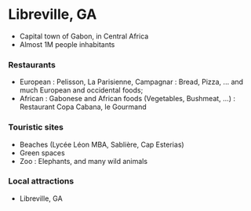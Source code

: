 # Libreville, GA
- Capital town of Gabon, in Central Africa
- Almost 1M people inhabitants

### Restaurants
- European : Pelisson, La Parisienne, Campagnar : Bread, Pizza, ... and much European and occidental foods;
- African : Gabonese and African foods (Vegetables, Bushmeat, ...) : Restaurant Copa Cabana, le Gourmand

### Touristic sites
- Beaches (Lycée Léon MBA, Sablière, Cap Esterias)
- Green spaces
- Zoo : Elephants, and many wild animals

### Local attractions
- Libreville, GA
